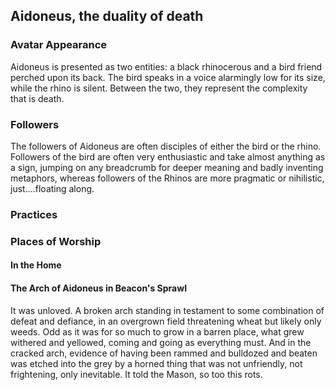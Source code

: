 ## Aidoneus, the duality of death

### Avatar Appearance
Aidoneus is presented as two entities: a black rhinocerous and a bird friend perched upon its back. The bird speaks in a voice alarmingly low for its size, while the rhino is silent. Between the two, they represent the complexity that is death.

### Followers
The followers of Aidoneus are often disciples of either the bird or the rhino. Followers of the bird are often very enthusiastic and take almost anything as a sign, jumping on any breadcrumb for deeper meaning and badly inventing metaphors, whereas followers of the Rhinos are more pragmatic or nihilistic, just....floating along.

### Practices


### Places of Worship
#### In the Home


#### The Arch of Aidoneus in Beacon's Sprawl
It was unloved. A broken arch standing in testament to some combination of defeat and defiance, in an overgrown field threatening wheat but likely only weeds. Odd as it was for so much to grow in a barren place, what grew withered and yellowed, coming and going as everything must. And in the cracked arch, evidence of having been rammed and bulldozed and beaten was etched into the grey by a horned thing that was not unfriendly, not frightening, only inevitable. It told the Mason, so too this rots.
